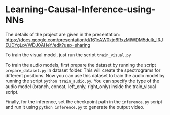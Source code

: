 # Learning-Causal-Inference-using-NNs

The details of the project are given in the presentation: https://docs.google.com/presentation/d/161cAW0kjq6RxzMlWDM5duIk_IRJEUDYgLpVWDJ0AHeY/edit?usp=sharing

To train the visual model, just run the script `train_visual.py`

To train the audio models, first prepare the dataset by running the script `prepare_dataset.py` in dataset folder. This will create the spectrograms  for different positions.
Now you can use this dataset to train the audio model by running the script `python train_audio.py`. You can specify the type of the audio model (branch, concat, left_only, right_only) inside the train_visual script.

Finally, for the inference, set the checkpoint path in the `inference.py` script and run it using `python inference.py` to generate the output video.
